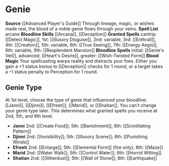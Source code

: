 ﻿---
bloodline: Genie
id: '11'
name: Genie
rarity: Common
source: '[[DATABASE/source/Advanced Player''s Guide|Advanced Player''s Guide]]'
spell:
- '[[DATABASE/spell/Abyssal Plague|Abyssal Plague]]'
- '[[DATABASE/spell/Abyssal Plague|AbyssalPlague]]'
- '[[DATABASE/spell/Abyssal Plague|Abyssal Plague]]'
- '[[DATABASE/spell/Creation|Creation]]'
- '[[DATABASE/spell/Detect Magic|DetectMagic]]'
- '[[DATABASE/spell/Energy Aegis|Energy Aegis]]'
- '[[DATABASE/spell/Enthrall|Enthrall]]'
- '[[DATABASE/spell/Genie''s Veil|Genie''sVeil]]'
- '[[DATABASE/spell/Heart''s Desire|Heart''s Desire]]'
- '[[DATABASE/spell/Illusory Disguise|Illusory Disguise]]'
- '[[DATABASE/spell/Resplendent Mansion|Resplendent Mansion]]'
- '[[DATABASE/spell/True Seeing|True Seeing]]'
- '[[DATABASE/spell/Wish-Twisted Form|Wish-Twisted Form]]'
trait: null
type: Sorcerer Bloodline

---
# Genie

**Source** [[Advanced Player's Guide]] 
Through lineage, magic, or wishes made real, the blood of a noble genie flows through your veins.
**Spell List** arcane
**Bloodline Skills** [[Arcana]], [[Deception]]
**Granted Spells** cantrip: [[Detect Magic]], 1st: [[Illusory Disguise]], 2nd: variable, 3rd: [[Enthrall]], 4th: [[Creation]], 5th: variable, 6th: [[True Seeing]], 7th: [[Energy Aegis]], 8th: variable, 9th: [[Resplendent Mansion]]
**Bloodline Spells** initial: [[Genie's Veil]], advanced: [[Heart's Desire]], greater: [[Wish-Twisted Form]]
**Blood Magic** Your spellcasting warps reality and distracts your foes. Either you gain a +1 status bonus to [[Deception]] checks for 1 round, or a target takes a –1 status penalty to Perception for 1 round.

## Genie Type

At 1st level, choose the type of genie that influenced your bloodline: [[Janni]], [[Djinni]], [[Efreeti]], [[Marid]], or [[Shaitan]]. You can't change your genie type later. This determines what granted spells you receive at 2nd, 5th, and 8th level.

* **Janni** 2nd: [[Create Food]]; 5th: [[Banishment]]; 8th: [[Scintillating Pattern]]
* **Djinni** 2nd: [[Invisibility]]; 5th: [[Illusory Scene]]; 8th: [[Punishing Winds]]
* **Efreeti** 2nd: [[Enlarge]]; 5th: [[Elemental Form]] (fire only); 8th: [[Maze]]
* **Marid** 2nd: [[Water Walk]]; 5th: [[Control Water]]; 8th: [[Horrid Wilting]]
* **Shaitan** 2nd: [[Glitterdust]]; 5th: [[Wall of Stone]]; 8th: [[Earthquake]]